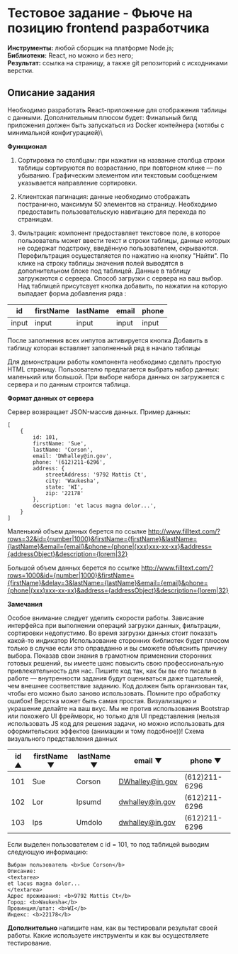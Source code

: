 # Тестовое задание - Фьюче на позицию frontend разработчика

**Инструменты:** любой сборщик на платформе Node.js; \
**Библиотеки:** React, но можно и без него; \
**Результат:** ссылка на страницу, а также git репозиторий с исходниками верстки.

## Описание задания

Необходимо разработать React-приложение для отображения таблицы с данными. Дополнительным плюсом будет: Финальный билд приложения должен быть запускаться из Docker контейнера (хотябы с минимальной конфигурацией)\

**Функционал**

1. Сортировка по столбцам: при нажатии на название столбца строки таблицы сортируются по возрастанию, при повторном клике — по убыванию. Графическим элементом или текстовым сообщением указывается направление сортировки.

2. Клиентская пагинация: данные необходимо отображать постранично, максимум 50 элементов на страницу. Необходимо предоставить пользовательскую навигацию для перехода по страницам.

3. Фильтрация: компонент предоставляет текстовое поле, в которое пользователь может ввести текст и строки таблицы, данные которых не содержат подстроку, введённую пользователем, скрываются. Перефильтрация осуществляется по нажатию на кнопку "Найти".
   По клике на строку таблицы значения полей выводятся в дополнительном блоке под таблицей.
   Данные в таблицу загружаются с сервера. Способ загрузки с сервера на ваш выбор.
   Над таблицей присутсвует кнопка добавить, по нажатии на которую выпадает форма добавления ряда :<br>

| id    | firstName | lastName | email | phone |
| ----- | --------- | -------- | ----- | ----- |
| input | input     | input    | input | input |

После заполнения всех инпутов активируется кнопка Добавить в таблицу которая вставляет заполненный ряд в начало таблицы

Для демонстрации работы компонента необходимо сделать простую HTML страницу. Пользователю предлагается выбрать набор данных: маленький или большой. При выборе набора данных он загружается с сервера и по данным строится таблица.

**Формат данных от сервера**

Сервер возвращает JSON-массив данных. Пример данных:

```
[
	{
		id: 101,
		firstName: 'Sue',
		lastName: 'Corson',
		email: 'DWhalley@in.gov',
		phone: '(612)211-6296',
		address: {
			streetAddress: '9792 Mattis Ct',
			city: 'Waukesha',
			state: 'WI',
			zip: '22178'
		},
		description: 'et lacus magna dolor...',
	}
]
```

Маленький объем данных берется по ссылке http://www.filltext.com/?rows=32&id={number|1000}&firstName={firstName}&lastName={lastName}&email={email}&phone={phone|(xxx)xxx-xx-xx}&address={addressObject}&description={lorem|32}

Большой объем данных берется по ссылке http://www.filltext.com/?rows=1000&id={number|1000}&firstName={firstName}&delay=3&lastName={lastName}&email={email}&phone={phone|(xxx)xxx-xx-xx}&address={addressObject}&description={lorem|32}

**Замечания**

Особое внимание следует уделить скорости работы. Зависание интерфейса при выполнении операций загрузки данных, фильтрации, сортировки недопустимо.
Во время загрузки данных стоит показать какой-то индикатор
Использование сторонних библиотек будет плюсом только в случае если это оправданно и вы сможете объяснить причину выбора. Показав свои знания в грамотном применении сторонних готовых решений, вы имеете шанс повысить свою профессиональную привлекательность для нас.
Пишите код так, как бы вы его писали в работе — внутренности задания будут оцениваться даже тщательней, чем внешнее соответствие заданию. Код должен быть организован так, чтобы его можно было заново использовать.
Помните про обработку ошибок!
Верстка может быть самая простая. Визуализацию и украшение делайте на ваш вкус. Мы не против использования Bootstrap или похожего UI фреймворк, но только для UI представления (нельзя использовать JS код для решения задачи, но можно использовать для оформительских эффектов (анимации и тому подобное))!
Схема визуального представления данных

| id ▲ | firstName ▼ | lastName ▼ | email ▼         | phone ▼       |
| ---- | ----------- | ---------- | --------------- | ------------- |
| 101  | Sue         | Corson     | DWhalley@in.gov | (612)211-6296 |
| 102  | Lor         | Ipsumd     | dwhalley@in.gov | (612)211-6296 |
| 103  | Ips         | Umdolo     | dwhalley@in.gov | (612)211-6296 |

Если выделен пользователем с id = 101, то под таблицей выводим следующую информацию:

```
Выбран пользователь <b>Sue Corson</b>
Описание:
<textarea>
et lacus magna dolor...
</textarea>
Адрес проживания: <b>9792 Mattis Ct</b>
Город: <b>Waukesha</b>
Провинция/штат: <b>WI</b>
Индекс: <b>22178</b>
```

**Дополнительно** напишите нам, как вы тестировали результат своей работы. Какие используете инструменты и как вы осуществляете тестирование.
